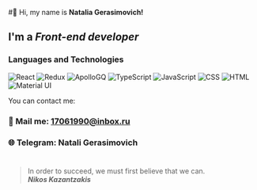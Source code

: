 #👋 Hi, my name is **Natalia Gerasimovich!** 
## I'm a *Front-end developer*
### Languages and Technologies
![React](https://img.shields.io/badge/-React-%23000000?style=for-the-badge&logo=react)
![Redux](https://img.shields.io/badge/-Redux-%23000000?style=for-the-badge&logo=redux)
![ApolloGQ](https://img.shields.io/badge/-ApolloGQ-%23000000?style=for-the-badge&logo=graphql)
![TypeScript](https://img.shields.io/badge/-TypeScript-%23000000?style=for-the-badge&logo=typescript)
![JavaScript](https://img.shields.io/badge/-JavaScript-%23000000?style=for-the-badge&logo=javascript)
![CSS](https://img.shields.io/badge/-CSS-%23000000?style=for-the-badge&logo=css3)
![HTML](https://img.shields.io/badge/-HTML5-%23000000?style=for-the-badge&logo=html5)
![Material UI](https://img.shields.io/badge/-Material%20UI-%23000000?style=for-the-badge&logo=material-ui)

You can contact me:
### 📧 Mail me: 17061990@inbox.ru
### 🌐 Telegram: Natali Gerasimovich
#
> In order to succeed, we must first believe that we can. <br/>
> ***Nikos Kazantzakis***
